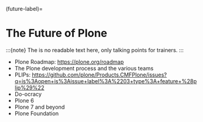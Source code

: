 (future-label)=

# The Future of Plone

:::{note}
The is no readable text here, only talking points for trainers.
:::

- Plone Roadmap: <https://plone.org/roadmap>
- The Plone development process and the various teams
- PLIPs: <https://github.com/plone/Products.CMFPlone/issues?q=is%3Aopen+is%3Aissue+label%3A%2203+type%3A+feature+%28plip%29%22>
- Do-ocracy
- Plone 6
- Plone 7 and beyond
- Plone Foundation
